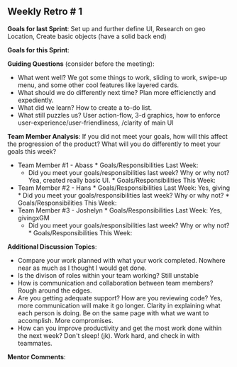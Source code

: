 ## Weekly Retro # 1

**Goals for last Sprint**: Set up and further define UI,
Research on geo Location, 
Create basic objects 
(have a solid back end)

**Goals for this Sprint**: 

**Guiding Questions** (consider before the meeting):

  *  What went well? We got some things to work, sliding to work, swipe-up menu, and some other cool features like layered cards.
  *  What should we do differently next time? Plan more efficienctly and expediently. 
  *  What did we learn? How to create a to-do list.
  *  What still puzzles us? User action-flow, 3-d graphics, how to enforce user-experience/user-friendliness, /clarity of main UI
 
**Team Member Analysis**:
If you did not meet your goals, how will this affect the progression of the product? What will you do differently to meet your goals this week?

  *  Team Member #1   - Abass
    * Goals/Responsibilities Last Week:
        * Did you meet your goals/responsibilities last week? Why or why not? Yea, created really basic UI. 
    * Goals/Responsibilities This Week:
  *  Team Member #2    - Hans
    * Goals/Responsibilities Last Week: Yes, giving 
         * Did you meet your goals/responsibilities last week? Why or why not?
    * Goals/Responsibilities This Week:
  *  Team Member #3   - Joshelyn
    * Goals/Responsibilities Last Week: Yes, givingxGM
        * Did you meet your goals/responsibilities last week? Why or why not?
    * Goals/Responsibilities This Week:

**Additional Discussion Topics**:

  *  Compare your work planned with what your work completed. Nowhere near as much as I thought I would get done.
  *  Is the divison of roles within your team working? Still unstable
  *  How is communication and collaboration between team members? Rough around the edges.
  *  Are you getting adequate support? How are you reviewing code? Yes, more communication will make it go longer. Clarity in explaining what each person is doing. Be on the same page with what we want to accomplish. More compromises.
  *  How can you improve productivity and get the most work done within the next week?    Don't sleep! (jk). Work hard, and check in with teammates.

**Mentor Comments**:
